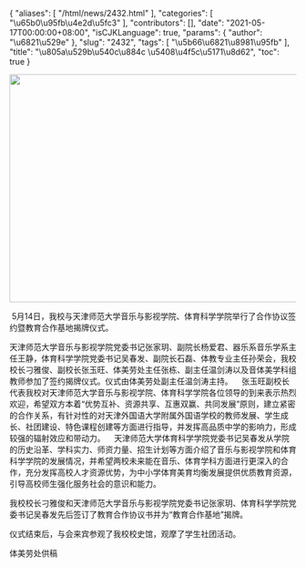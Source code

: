 {
    "aliases": [
        "/html/news/2432.html"
    ],
    "categories": [
        "\u65b0\u95fb\u4e2d\u5fc3"
    ],
    "contributors": [],
    "date": "2021-05-17T00:00:00+08:00",
    "isCJKLanguage": true,
    "params": {
        "author": "\u6821\u529e"
    },
    "slug": "2432",
    "tags": [
        "\u5b66\u6821\u8981\u95fb"
    ],
    "title": "\u805a\u529b\u540c\u884c \u5408\u4f5c\u5171\u8d62",
    "toc": true
}

  






<img
    src="https://cdn.tfls.online/mirror/full/508afb7587537388a8ff12495f82808b3fd9c29a.jpg"
    style="display:block;margin-left:auto;margin-right:auto;"
    decoding="async"
    fetchpriority="auto"
    loading="lazy"
    height="400"
    width="600"
/>




  





  





 5月14日，我校与天津师范大学音乐与影视学院、体育科学学院举行了合作协议签约暨教育合作基地揭牌仪式。




天津师范大学音乐与影视学院党委书记张家玥、副院长杨爱君、器乐系音乐学系主任王静，体育科学学院党委书记吴春发、副院长石磊、体教专业主任孙荣会，我校校长刁雅俊、副校长张玉旺、体美劳处主任张栋、副主任温剑涛以及音体美学科组教师参加了签约揭牌仪式。仪式由体美劳处副主任温剑涛主持。    张玉旺副校长代表我校对天津师范大学音乐与影视学院、体育科学学院各位领导的到来表示热烈欢迎，希望双方本着“优势互补、资源共享、互惠双赢、共同发展”原则，建立紧密的合作关系，有针对性的对天津外国语大学附属外国语学校的教师发展、学生成长、社团建设、特色课程创建等方面进行指导，并发挥高品质中学的影响力，形成较强的辐射效应和带动力。    天津师范大学体育科学学院党委书记吴春发从学院的历史沿革、学科实力、师资力量、招生计划等方面介绍了音乐与影视学院和体育科学学院的发展情况，并希望两校未来能在音乐、体育学科方面进行更深入的合作，充分发挥高校人才资源优势，为中小学体育美育均衡发展提供优质教育资源，引导高校师生强化服务社会的意识和能力。




我校校长刁雅俊和天津师范大学音乐与影视学院党委书记张家玥、体育科学学院党委书记吴春发先后签订了教育合作协议书并为“教育合作基地”揭牌。    




仪式结束后，与会来宾参观了我校校史馆，观摩了学生社团活动。





  





体美劳处供稿


